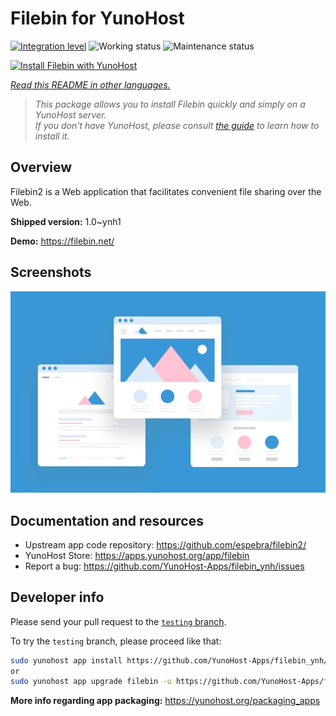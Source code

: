 <!--
N.B.: This README was automatically generated by <https://github.com/YunoHost/apps/tree/master/tools/readme_generator>
It shall NOT be edited by hand.
-->

# Filebin for YunoHost

[![Integration level](https://dash.yunohost.org/integration/filebin.svg)](https://ci-apps.yunohost.org/ci/apps/filebin/) ![Working status](https://ci-apps.yunohost.org/ci/badges/filebin.status.svg) ![Maintenance status](https://ci-apps.yunohost.org/ci/badges/filebin.maintain.svg)

[![Install Filebin with YunoHost](https://install-app.yunohost.org/install-with-yunohost.svg)](https://install-app.yunohost.org/?app=filebin)

*[Read this README in other languages.](./ALL_README.md)*

> *This package allows you to install Filebin quickly and simply on a YunoHost server.*  
> *If you don't have YunoHost, please consult [the guide](https://yunohost.org/install) to learn how to install it.*

## Overview

Filebin2 is a Web application that facilitates convenient file sharing over the Web.


**Shipped version:** 1.0~ynh1

**Demo:** <https://filebin.net/>

## Screenshots

![Screenshot of Filebin](./doc/screenshots/example.jpg)

## Documentation and resources

- Upstream app code repository: <https://github.com/espebra/filebin2/>
- YunoHost Store: <https://apps.yunohost.org/app/filebin>
- Report a bug: <https://github.com/YunoHost-Apps/filebin_ynh/issues>

## Developer info

Please send your pull request to the [`testing` branch](https://github.com/YunoHost-Apps/filebin_ynh/tree/testing).

To try the `testing` branch, please proceed like that:

```bash
sudo yunohost app install https://github.com/YunoHost-Apps/filebin_ynh/tree/testing --debug
or
sudo yunohost app upgrade filebin -u https://github.com/YunoHost-Apps/filebin_ynh/tree/testing --debug
```

**More info regarding app packaging:** <https://yunohost.org/packaging_apps>
